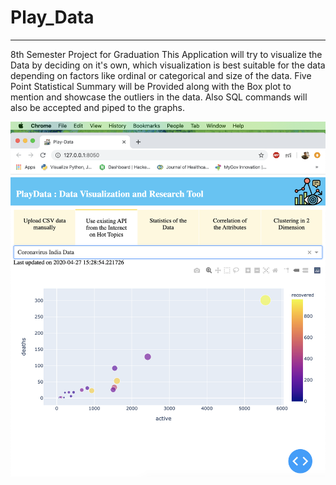 # Play_Data
___________
8th Semester Project for Graduation
This Application will try to visualize the Data by deciding on it's own, which visualization is best suitable for the data depending on factors like ordinal or categorical and size of the data. Five Point Statistical Summary will be Provided along with the Box plot to mention and showcase the outliers in the data. Also SQL commands will also be accepted and piped to the graphs.


![](https://github.com/fivecube/Play_Data/blob/master/ss/Screenshot%202020-04-27%20at%203.29.04%20PM.png)
